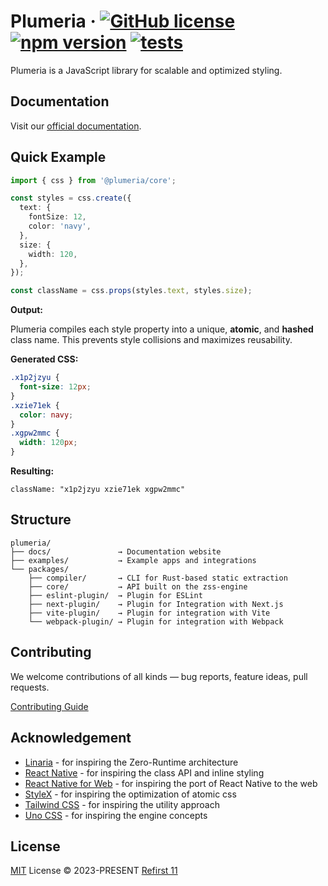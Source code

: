 # Plumeria &middot; [![GitHub license](https://img.shields.io/badge/license-MIT-brightgreen.svg)](https://github.com/zss-in-js/plumeria/blob/main/LICENSE) [![npm version](https://img.shields.io/npm/v/@plumeria/core.svg?color=brightgreen)](https://www.npmjs.com/package/@plumeria/core) [![tests](https://github.com/zss-in-js/plumeria/actions/workflows/tests.yml/badge.svg)](https://github.com/zss-in-js/plumeria/actions/workflows/tests.yml)

Plumeria is a JavaScript library for scalable and optimized styling.

## Documentation

Visit our [official documentation](https://plumeria.dev).

## Quick Example

```ts
import { css } from '@plumeria/core';

const styles = css.create({
  text: {
    fontSize: 12,
    color: 'navy',
  },
  size: {
    width: 120,
  },
});

const className = css.props(styles.text, styles.size);
```

**Output:**

Plumeria compiles each style property into a unique, **atomic**, and **hashed** class name. This prevents style collisions and
maximizes reusability.

**Generated CSS:**

```css
.x1p2jzyu {
  font-size: 12px;
}
.xzie71ek {
  color: navy;
}
.xgpw2mmc {
  width: 120px;
}
```

**Resulting:**

```
className: "x1p2jzyu xzie71ek xgpw2mmc"
```

## Structure

```
plumeria/
├── docs/               → Documentation website
├── examples/           → Example apps and integrations
└── packages/
    ├── compiler/       → CLI for Rust-based static extraction
    ├── core/           → API built on the zss-engine
    ├── eslint-plugin/  → Plugin for ESLint
    ├── next-plugin/    → Plugin for Integration with Next.js
    ├── vite-plugin/    → Plugin for integration with Vite
    └── webpack-plugin/ → Plugin for integration with Webpack

```

## Contributing

We welcome contributions of all kinds — bug reports, feature ideas, pull requests.

[Contributing Guide](https://github.com/zss-in-js/plumeria/blob/main/.github/CONTRIBUTING.md)

## Acknowledgement

- [Linaria](https://linaria.dev/) - for inspiring the Zero-Runtime architecture
- [React Native](https://reactnative.dev/docs/stylesheet) - for inspiring the class API and inline styling
- [React Native for Web](https://necolas.github.io/react-native-web/) - for inspiring the port of React Native to the web
- [StyleX](https://stylexjs.com/) - for inspiring the optimization of atomic css
- [Tailwind CSS](https://tailwindcss.com/) - for inspiring the utility approach
- [Uno CSS](https://unocss.dev/) - for inspiring the engine concepts

## License

[MIT](https://github.com/zss-in-js/plumeria/blob/main/LICENSE) License &copy; 2023-PRESENT [Refirst 11](https://github.com/refirst11)
